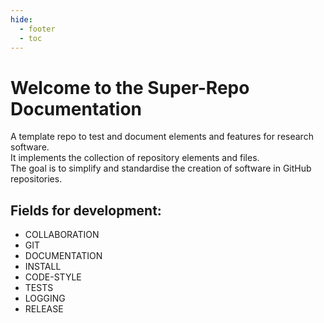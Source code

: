 ```yaml
---
hide:
  - footer
  - toc
---
```


# Welcome to the Super-Repo Documentation

A template repo to test and document elements and features for research software. <br>
It implements the collection of repository elements and files. <br>
The goal is to simplify and standardise the creation of software in GitHub repositories.

## Fields for development:

- COLLABORATION
- GIT
- DOCUMENTATION
- INSTALL
- CODE-STYLE
- TESTS
- LOGGING
- RELEASE
